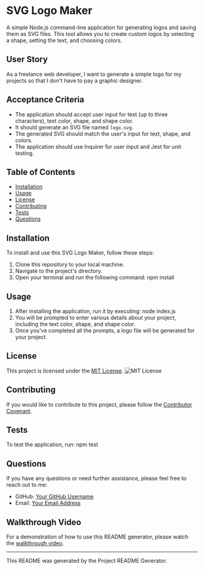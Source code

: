 # SVG Logo Maker

A simple Node.js command-line application for generating logos and saving them as SVG files. This tool allows you to create custom logos by selecting a shape, setting the text, and choosing colors.

## User Story

As a freelance web developer, I want to generate a simple logo for my projects so that I don't have to pay a graphic designer.

## Acceptance Criteria

- The application should accept user input for text (up to three characters), text color, shape, and shape color.
- It should generate an SVG file named `logo.svg`.
- The generated SVG should match the user's input for text, shape, and colors.
- The application should use Inquirer for user input and Jest for unit testing.


## Table of Contents
- [Installation](#installation)
- [Usage](#usage)
- [License](#license)
- [Contributing](#contributing)
- [Tests](#tests)
- [Questions](#questions)

## Installation
To install and use this SVG Logo Maker, follow these steps:
1. Clone this repository to your local machine.
2. Navigate to the project's directory.
3. Open your terminal and run the following command: npm install

## Usage
1. After installing the application, run it by executing: node index.js
2. You will be prompted to enter various details about your project, including the text color, shape, and shape color.
3. Once you've completed all the prompts, a logo file will be generated for your project.

## License
This project is licensed under the [MIT License](https://opensource.org/licenses/MIT).
![MIT License](https://img.shields.io/badge/License-MIT-blue.svg)

## Contributing
If you would like to contribute to this project, please follow the [Contributor Covenant](https://www.contributor-covenant.org/).

## Tests
To test the application, run: npm test

## Questions
If you have any questions or need further assistance, please feel free to reach out to me:

- GitHub: [Your GitHub Username](https://github.com/YourGitHubUsername)
- Email: [Your Email Address](mailto:youremail@example.com)

## Walkthrough Video
For a demonstration of how to use this README generator, please watch the [walkthrough video](https://drive.google.com/file/d/19Nlt81XNWTcidRmOxVqAn7DVjZUtoFyN/view).

---

This README was generated by the Project README Generator.
